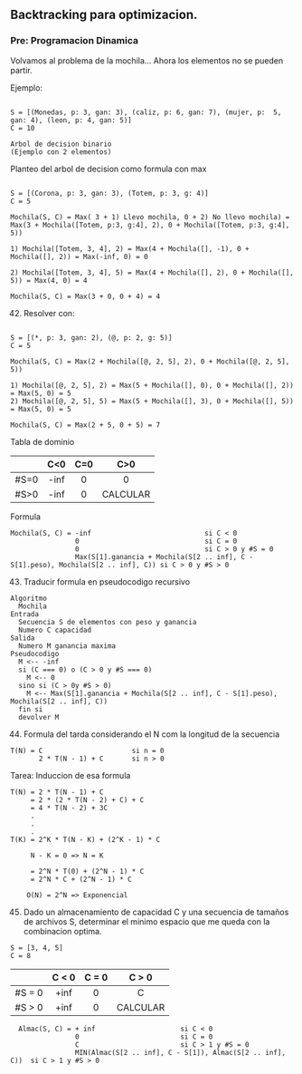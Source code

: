 ## Backtracking para optimizacion.

### Pre: Programacion Dinamica

Volvamos al problema de la mochila... Ahora los elementos no se pueden partir.

Ejemplo:

```

S = [(Monedas, p: 3, gan: 3), (caliz, p: 6, gan: 7), (mujer, p:  5, gan: 4), (leon, p: 4, gan: 5)]
C = 10

Arbol de decision binario
(Ejemplo con 2 elementos)

```

Planteo del arbol de decision como formula con max

```

S = [(Corona, p: 3, gan: 3), (Totem, p: 3, g: 4)]
C = 5

Mochila(S, C) = Max( 3 + 1) Llevo mochila, 0 + 2) No llevo mochila) = Max(3 + Mochila([Totem, p:3, g:4], 2), 0 + Mochila([Totem, p:3, g:4], 5))

1) Mochila([Totem, 3, 4], 2) = Max(4 + Mochila([], -1), 0 + Mochila([], 2)) = Max(-inf, 0) = 0

2) Mochila([Totem, 3, 4], 5) = Max(4 + Mochila([], 2), 0 + Mochila([], 5)) = Max(4, 0) = 4

Mochila(S, C) = Max(3 + 0, 0 + 4) = 4

```

42) Resolver con: 

```

S = [(*, p: 3, gan: 2), (@, p: 2, g: 5)]
C = 5

Mochila(S, C) = Max(2 + Mochila([@, 2, 5], 2), 0 + Mochila([@, 2, 5], 5))

1) Mochila([@, 2, 5], 2) = Max(5 + Mochila([], 0), 0 + Mochila([], 2)) = Max(5, 0) = 5
2) Mochila([@, 2, 5], 5) = Max(5 + Mochila([], 3), 0 + Mochila([], 5)) = Max(5, 0) = 5

Mochila(S, C) = Max(2 + 5, 0 + 5) = 7

```

Tabla de dominio


| | C<0 | C=0 | C>0 |
|:---:|:---:|:---:|:---:|
|#S=0|-inf|0|0|
|#S>0|-inf|0|CALCULAR|

Formula

```
Mochila(S, C) = -inf                            si C < 0
                0                               si C = 0
                0                               si C > 0 y #S = 0
                Max(S[1].ganancia + Mochila(S[2 .. inf], C - S[1].peso), Mochila(S[2 .. inf], C)) si C > 0 y #S > 0
```

43) Traducir formula en pseudocodigo recursivo

```
Algoritmo
  Mochila
Entrada
  Secuencia S de elementos con peso y ganancia
  Numero C capacidad
Salida
  Numero M ganancia maxima
Pseudocodigo
  M <-- -inf
  si (C === 0) o (C > 0 y #S === 0)
    M <-- 0
  sino si (C > 0y #S > 0)
    M <-- Max(S[1].ganancia + Mochila(S[2 .. inf], C - S[1].peso), Mochila(S[2 .. inf], C))
  fin si
  devolver M
```

44) Formula del tarda considerando el N com la longitud de la secuencia

```
T(N) = C                      si n = 0
       2 * T(N - 1) + C       si n > 0
```

Tarea: Induccion de esa formula

```
T(N) = 2 * T(N - 1) + C
     = 2 * (2 * T(N - 2) + C) + C
     = 4 * T(N - 2) + 3C
     .
     .
     .
T(K) = 2^K * T(N - K) + (2^K - 1) * C
     
     N - K = 0 => N = K
     
     = 2^N * T(0) + (2^N - 1) * C
     = 2^N * C + (2^N - 1) * C
    
    O(N) = 2^N => Exponencial
```

45) Dado un almacenamiento de capacidad C y una secuencia de tamaños de archivos S, determinar el minimo espacio que me queda con la combinacion optima.

```
S = [3, 4, 5]
C = 8

```

||C < 0|C = 0|C > 0|
|:---:|:---:|:---:|:---:|
|#S = 0|+inf|0|C|
|#S > 0|+inf|0|CALCULAR|

```
  Almac(S, C) = + inf                     si C < 0
                0                         si C = 0
                C                         si C > 1 y #S = 0
                MIN(Almac(S[2 .. inf], C - S[1]), Almac(S[2 .. inf], C))  si C > 1 y #S > 0
```
